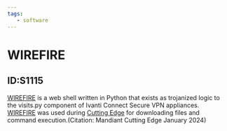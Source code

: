 ```yaml
---
tags:
   - software
---
```

# WIREFIRE
## ID:S1115
[WIREFIRE](software/S1115) is a web shell written in Python that exists as trojanized logic to the visits.py component of Ivanti Connect Secure VPN appliances. [WIREFIRE](software/S1115) was used during [Cutting Edge](campaigns/C0029) for downloading files and command execution.(Citation: Mandiant Cutting Edge January 2024)
